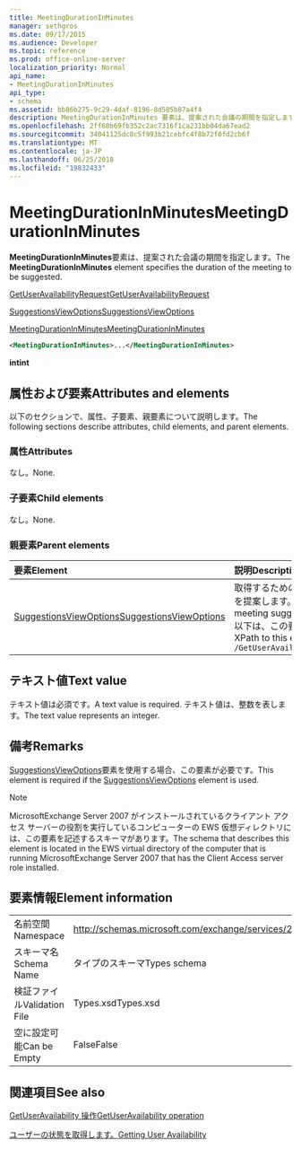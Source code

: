 ```yaml
---
title: MeetingDurationInMinutes
manager: sethgros
ms.date: 09/17/2015
ms.audience: Developer
ms.topic: reference
ms.prod: office-online-server
localization_priority: Normal
api_name:
- MeetingDurationInMinutes
api_type:
- schema
ms.assetid: bb86b275-9c29-4daf-8196-8d505b87a4f4
description: MeetingDurationInMinutes 要素は、提案された会議の期間を指定します。
ms.openlocfilehash: 2ff60b69fb352c2ac7316f1ca231bb04da67ead2
ms.sourcegitcommit: 34041125dc8c5f993b21cebfc4f8b72f0fd2cb6f
ms.translationtype: MT
ms.contentlocale: ja-JP
ms.lasthandoff: 06/25/2018
ms.locfileid: "19832433"
---
```

# <a name="meetingdurationinminutes"></a><span data-ttu-id="2c907-103">MeetingDurationInMinutes</span><span class="sxs-lookup"><span data-stu-id="2c907-103">MeetingDurationInMinutes</span></span>

<span data-ttu-id="2c907-104">**MeetingDurationInMinutes**要素は、提案された会議の期間を指定します。</span><span class="sxs-lookup"><span data-stu-id="2c907-104">The **MeetingDurationInMinutes** element specifies the duration of the meeting to be suggested.</span></span> 
  
[<span data-ttu-id="2c907-105">GetUserAvailabilityRequest</span><span class="sxs-lookup"><span data-stu-id="2c907-105">GetUserAvailabilityRequest</span></span>](getuseravailabilityrequest.md)
  
[<span data-ttu-id="2c907-106">SuggestionsViewOptions</span><span class="sxs-lookup"><span data-stu-id="2c907-106">SuggestionsViewOptions</span></span>](suggestionsviewoptions.md)
  
[<span data-ttu-id="2c907-107">MeetingDurationInMinutes</span><span class="sxs-lookup"><span data-stu-id="2c907-107">MeetingDurationInMinutes</span></span>](meetingdurationinminutes.md)
  
```xml
<MeetingDurationInMinutes>...</MeetingDurationInMinutes>
```

 <span data-ttu-id="2c907-108">**int**</span><span class="sxs-lookup"><span data-stu-id="2c907-108">**int**</span></span>
## <a name="attributes-and-elements"></a><span data-ttu-id="2c907-109">属性および要素</span><span class="sxs-lookup"><span data-stu-id="2c907-109">Attributes and elements</span></span>

<span data-ttu-id="2c907-110">以下のセクションで、属性、子要素、親要素について説明します。</span><span class="sxs-lookup"><span data-stu-id="2c907-110">The following sections describe attributes, child elements, and parent elements.</span></span>
  
### <a name="attributes"></a><span data-ttu-id="2c907-111">属性</span><span class="sxs-lookup"><span data-stu-id="2c907-111">Attributes</span></span>

<span data-ttu-id="2c907-112">なし。</span><span class="sxs-lookup"><span data-stu-id="2c907-112">None.</span></span>
  
### <a name="child-elements"></a><span data-ttu-id="2c907-113">子要素</span><span class="sxs-lookup"><span data-stu-id="2c907-113">Child elements</span></span>

<span data-ttu-id="2c907-114">なし。</span><span class="sxs-lookup"><span data-stu-id="2c907-114">None.</span></span>
  
### <a name="parent-elements"></a><span data-ttu-id="2c907-115">親要素</span><span class="sxs-lookup"><span data-stu-id="2c907-115">Parent elements</span></span>

|<span data-ttu-id="2c907-116">**要素**</span><span class="sxs-lookup"><span data-stu-id="2c907-116">**Element**</span></span>|<span data-ttu-id="2c907-117">**説明**</span><span class="sxs-lookup"><span data-stu-id="2c907-117">**Description**</span></span>|
|:-----|:-----|
|[<span data-ttu-id="2c907-118">SuggestionsViewOptions</span><span class="sxs-lookup"><span data-stu-id="2c907-118">SuggestionsViewOptions</span></span>](suggestionsviewoptions.md) <br/> |<span data-ttu-id="2c907-119">取得するためのオプションが含まれています会議の情報を提案します。</span><span class="sxs-lookup"><span data-stu-id="2c907-119">Contains the options for obtaining meeting suggestion information.</span></span>  <br/> <span data-ttu-id="2c907-120">以下は、この要素の XPath です。</span><span class="sxs-lookup"><span data-stu-id="2c907-120">The following is the XPath to this element:</span></span>  <br/>  `/GetUserAvailabilityRequest/SuggestionViewOptions` <br/> |
   
## <a name="text-value"></a><span data-ttu-id="2c907-121">テキスト値</span><span class="sxs-lookup"><span data-stu-id="2c907-121">Text value</span></span>

<span data-ttu-id="2c907-122">テキスト値は必須です。</span><span class="sxs-lookup"><span data-stu-id="2c907-122">A text value is required.</span></span> <span data-ttu-id="2c907-123">テキスト値は、整数を表します。</span><span class="sxs-lookup"><span data-stu-id="2c907-123">The text value represents an integer.</span></span>
  
## <a name="remarks"></a><span data-ttu-id="2c907-124">備考</span><span class="sxs-lookup"><span data-stu-id="2c907-124">Remarks</span></span>

<span data-ttu-id="2c907-125">[SuggestionsViewOptions](suggestionsviewoptions.md)要素を使用する場合、この要素が必要です。</span><span class="sxs-lookup"><span data-stu-id="2c907-125">This element is required if the [SuggestionsViewOptions](suggestionsviewoptions.md) element is used.</span></span> 
  
> [!NOTE]
> <span data-ttu-id="2c907-126">MicrosoftExchange Server 2007 がインストールされているクライアント アクセス サーバーの役割を実行しているコンピューターの EWS 仮想ディレクトリには、この要素を記述するスキーマがあります。</span><span class="sxs-lookup"><span data-stu-id="2c907-126">The schema that describes this element is located in the EWS virtual directory of the computer that is running MicrosoftExchange Server 2007 that has the Client Access server role installed.</span></span> 
  
## <a name="element-information"></a><span data-ttu-id="2c907-127">要素情報</span><span class="sxs-lookup"><span data-stu-id="2c907-127">Element information</span></span>

|||
|:-----|:-----|
|<span data-ttu-id="2c907-128">名前空間</span><span class="sxs-lookup"><span data-stu-id="2c907-128">Namespace</span></span>  <br/> |http://schemas.microsoft.com/exchange/services/2006/types  <br/> |
|<span data-ttu-id="2c907-129">スキーマ名</span><span class="sxs-lookup"><span data-stu-id="2c907-129">Schema Name</span></span>  <br/> |<span data-ttu-id="2c907-130">タイプのスキーマ</span><span class="sxs-lookup"><span data-stu-id="2c907-130">Types schema</span></span>  <br/> |
|<span data-ttu-id="2c907-131">検証ファイル</span><span class="sxs-lookup"><span data-stu-id="2c907-131">Validation File</span></span>  <br/> |<span data-ttu-id="2c907-132">Types.xsd</span><span class="sxs-lookup"><span data-stu-id="2c907-132">Types.xsd</span></span>  <br/> |
|<span data-ttu-id="2c907-133">空に設定可能</span><span class="sxs-lookup"><span data-stu-id="2c907-133">Can be Empty</span></span>  <br/> |<span data-ttu-id="2c907-134">False</span><span class="sxs-lookup"><span data-stu-id="2c907-134">False</span></span>  <br/> |
   
## <a name="see-also"></a><span data-ttu-id="2c907-135">関連項目</span><span class="sxs-lookup"><span data-stu-id="2c907-135">See also</span></span>



[<span data-ttu-id="2c907-136">GetUserAvailability 操作</span><span class="sxs-lookup"><span data-stu-id="2c907-136">GetUserAvailability operation</span></span>](getuseravailability-operation.md)


[<span data-ttu-id="2c907-137">ユーザーの状態を取得します。</span><span class="sxs-lookup"><span data-stu-id="2c907-137">Getting User Availability</span></span>](http://msdn.microsoft.com/library/d4133fcb-9b0f-4e6b-aadf-a389da83516a%28Office.15%29.aspx)

